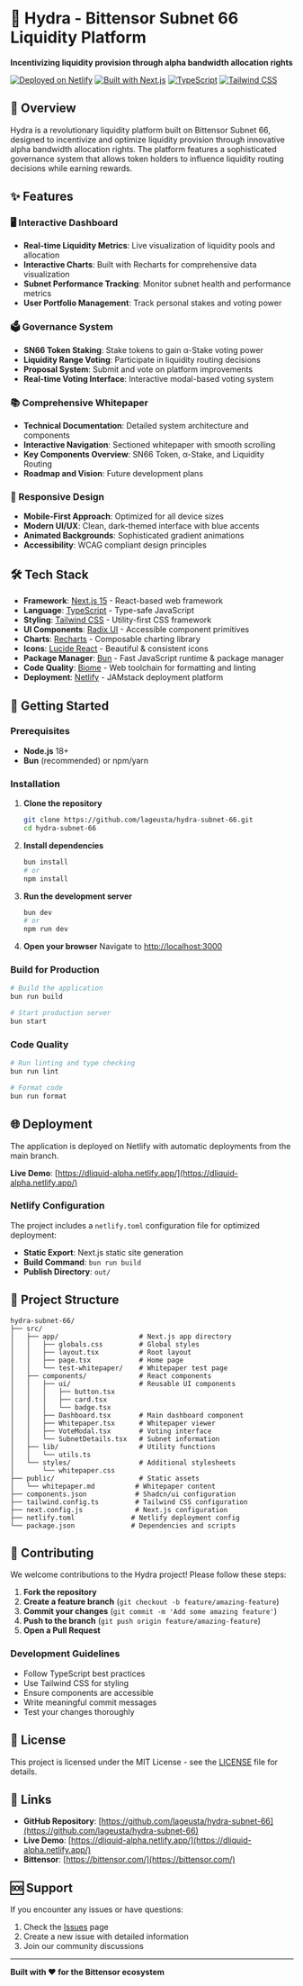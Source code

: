 # 🌊 Hydra - Bittensor Subnet 66 Liquidity Platform

**Incentivizing liquidity provision through alpha bandwidth allocation rights**

[![Deployed on Netlify](https://img.shields.io/badge/Deployed-Netlify-00C7B7?style=flat-square&logo=netlify)](https://dliquid-alpha.netlify.app/)
[![Built with Next.js](https://img.shields.io/badge/Built%20with-Next.js-000000?style=flat-square&logo=next.js)](https://nextjs.org/)
[![TypeScript](https://img.shields.io/badge/TypeScript-007ACC?style=flat-square&logo=typescript&logoColor=white)](https://www.typescriptlang.org/)
[![Tailwind CSS](https://img.shields.io/badge/Tailwind_CSS-38B2AC?style=flat-square&logo=tailwind-css&logoColor=white)](https://tailwindcss.com/)

## 🎯 Overview

Hydra is a revolutionary liquidity platform built on Bittensor Subnet 66, designed to incentivize and optimize liquidity provision through innovative alpha bandwidth allocation rights. The platform features a sophisticated governance system that allows token holders to influence liquidity routing decisions while earning rewards.

## ✨ Features

### 🖥️ Interactive Dashboard
- **Real-time Liquidity Metrics**: Live visualization of liquidity pools and allocation
- **Interactive Charts**: Built with Recharts for comprehensive data visualization
- **Subnet Performance Tracking**: Monitor subnet health and performance metrics
- **User Portfolio Management**: Track personal stakes and voting power

### 🗳️ Governance System
- **SN66 Token Staking**: Stake tokens to gain α-Stake voting power
- **Liquidity Range Voting**: Participate in liquidity routing decisions
- **Proposal System**: Submit and vote on platform improvements
- **Real-time Voting Interface**: Interactive modal-based voting system

### 📚 Comprehensive Whitepaper
- **Technical Documentation**: Detailed system architecture and components
- **Interactive Navigation**: Sectioned whitepaper with smooth scrolling
- **Key Components Overview**: SN66 Token, α-Stake, and Liquidity Routing
- **Roadmap and Vision**: Future development plans

### 📱 Responsive Design
- **Mobile-First Approach**: Optimized for all device sizes
- **Modern UI/UX**: Clean, dark-themed interface with blue accents
- **Animated Backgrounds**: Sophisticated gradient animations
- **Accessibility**: WCAG compliant design principles

## 🛠️ Tech Stack

- **Framework**: [Next.js 15](https://nextjs.org/) - React-based web framework
- **Language**: [TypeScript](https://www.typescriptlang.org/) - Type-safe JavaScript
- **Styling**: [Tailwind CSS](https://tailwindcss.com/) - Utility-first CSS framework
- **UI Components**: [Radix UI](https://www.radix-ui.com/) - Accessible component primitives
- **Charts**: [Recharts](https://recharts.org/) - Composable charting library
- **Icons**: [Lucide React](https://lucide.dev/) - Beautiful & consistent icons
- **Package Manager**: [Bun](https://bun.sh/) - Fast JavaScript runtime & package manager
- **Code Quality**: [Biome](https://biomejs.dev/) - Web toolchain for formatting and linting
- **Deployment**: [Netlify](https://www.netlify.com/) - JAMstack deployment platform

## 🚀 Getting Started

### Prerequisites

- **Node.js** 18+
- **Bun** (recommended) or npm/yarn

### Installation

1. **Clone the repository**
   ```bash
   git clone https://github.com/lageusta/hydra-subnet-66.git
   cd hydra-subnet-66
   ```

2. **Install dependencies**
   ```bash
   bun install
   # or
   npm install
   ```

3. **Run the development server**
   ```bash
   bun dev
   # or
   npm run dev
   ```

4. **Open your browser**
   Navigate to [http://localhost:3000](http://localhost:3000)

### Build for Production

```bash
# Build the application
bun run build

# Start production server
bun start
```

### Code Quality

```bash
# Run linting and type checking
bun run lint

# Format code
bun run format
```

## 🌐 Deployment

The application is deployed on Netlify with automatic deployments from the main branch.

**Live Demo**: [https://dliquid-alpha.netlify.app/](https://dliquid-alpha.netlify.app/)

### Netlify Configuration

The project includes a `netlify.toml` configuration file for optimized deployment:

- **Static Export**: Next.js static site generation
- **Build Command**: `bun run build`
- **Publish Directory**: `out/`

## 📁 Project Structure

```
hydra-subnet-66/
├── src/
│   ├── app/                    # Next.js app directory
│   │   ├── globals.css         # Global styles
│   │   ├── layout.tsx          # Root layout
│   │   ├── page.tsx            # Home page
│   │   └── test-whitepaper/    # Whitepaper test page
│   ├── components/             # React components
│   │   ├── ui/                 # Reusable UI components
│   │   │   ├── button.tsx
│   │   │   ├── card.tsx
│   │   │   └── badge.tsx
│   │   ├── Dashboard.tsx       # Main dashboard component
│   │   ├── Whitepaper.tsx      # Whitepaper viewer
│   │   ├── VoteModal.tsx       # Voting interface
│   │   └── SubnetDetails.tsx   # Subnet information
│   ├── lib/                    # Utility functions
│   │   └── utils.ts
│   └── styles/                 # Additional stylesheets
│       └── whitepaper.css
├── public/                     # Static assets
│   └── whitepaper.md          # Whitepaper content
├── components.json            # Shadcn/ui configuration
├── tailwind.config.ts         # Tailwind CSS configuration
├── next.config.js             # Next.js configuration
├── netlify.toml              # Netlify deployment config
└── package.json              # Dependencies and scripts
```

## 🤝 Contributing

We welcome contributions to the Hydra project! Please follow these steps:

1. **Fork the repository**
2. **Create a feature branch** (`git checkout -b feature/amazing-feature`)
3. **Commit your changes** (`git commit -m 'Add some amazing feature'`)
4. **Push to the branch** (`git push origin feature/amazing-feature`)
5. **Open a Pull Request**

### Development Guidelines

- Follow TypeScript best practices
- Use Tailwind CSS for styling
- Ensure components are accessible
- Write meaningful commit messages
- Test your changes thoroughly

## 📄 License

This project is licensed under the MIT License - see the [LICENSE](LICENSE) file for details.

## 🔗 Links

- **GitHub Repository**: [https://github.com/lageusta/hydra-subnet-66](https://github.com/lageusta/hydra-subnet-66)
- **Live Demo**: [https://dliquid-alpha.netlify.app/](https://dliquid-alpha.netlify.app/)
- **Bittensor**: [https://bittensor.com/](https://bittensor.com/)

## 🆘 Support

If you encounter any issues or have questions:

1. Check the [Issues](https://github.com/lageusta/hydra-subnet-66/issues) page
2. Create a new issue with detailed information
3. Join our community discussions

---

**Built with ❤️ for the Bittensor ecosystem**
